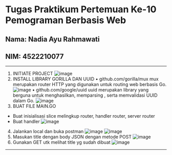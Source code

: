 # Tugas Praktikum Pertemuan Ke-10 Pemograman Berbasis Web

## Nama: Nadia Ayu Rahmawati
## NIM: 4522210077

---
1.	INITIATE PROJECT
 ![image](https://github.com/nadiayura/PraktikumPemrogramanBerbasisWeb/assets/148343033/b9f9bf5f-ef56-48ab-a835-ac744e9acb60)
2.	INSTALL LIBRARY GORILLA DAN UUID
   •	github.com/gorilla/mux
      mux merupakan router HTTP yang digunakan untuk routing web berbasis Go.
      ![image](https://github.com/nadiayura/PraktikumPemrogramanBerbasisWeb/assets/148343033/44dc83ec-603f-4dcb-9b86-70fc76a483e7)
   •	github.com/google/uuid
      uuid merupakan library yang berguna untuk menghasilkan, memparsing , serta memvalidasi UUID dalam Go.
  	  ![image](https://github.com/nadiayura/PraktikumPemrogramanBerbasisWeb/assets/148343033/f5e70797-2bf9-4fe4-a831-967f459b4a7a)
4.	BUAT FILE MAIN.GO
-	Buat inisialisasi slice melingkup router, handler router, server router
-	Buat handler
  ![image](https://github.com/nadiayura/PraktikumPemrogramanBerbasisWeb/assets/148343033/802ae97a-865f-4674-a05a-1ef79bb07d1f)
4.	Jalankan local dan buka postman
![image](https://github.com/nadiayura/PraktikumPemrogramanBerbasisWeb/assets/148343033/2d324d2f-da72-4a39-9cb4-c2b919b76919)
![image](https://github.com/nadiayura/PraktikumPemrogramanBerbasisWeb/assets/148343033/7c148084-30ae-4c34-b577-5f372f6ff56b)
5.	Masukan title dengan body JSON dengan metode POST
![image](https://github.com/nadiayura/PraktikumPemrogramanBerbasisWeb/assets/148343033/c399e41a-d974-4a20-9240-4136dfe55a56)
6.	Gunakan GET utk melihat title yg sudah dibuat
![image](https://github.com/nadiayura/PraktikumPemrogramanBerbasisWeb/assets/148343033/51a1a3e5-d5cc-425a-8f63-29423e5c8599)
---
